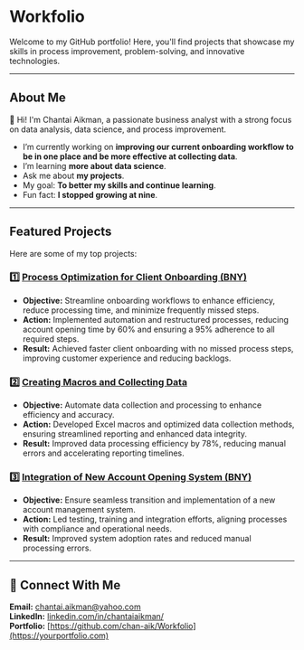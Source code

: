 # Workfolio

Welcome to my GitHub portfolio! Here, you'll find projects that showcase my skills in process improvement, problem-solving, and innovative technologies.  

---

## About Me  
👋 Hi! I'm Chantai Aikman, a passionate business analyst with a strong focus on data analysis, data science, and process improvement.  

- I’m currently working on **improving our current onboarding workflow to be in one place and be more effective at collecting data**.
- I’m learning **more about data science**.
- Ask me about **my projects**.
- My goal: **To better my skills and continue learning**.
- Fun fact: **I stopped growing at nine**.

---

## Featured Projects  
Here are some of my top projects:  

### **1️⃣ [Process Optimization for Client Onboarding (BNY)]()**  
- **Objective:** Streamline onboarding workflows to enhance efficiency, reduce processing time, and minimize frequently missed steps.
- **Action:** Implemented automation and restructured processes, reducing account opening time by 60% and ensuring a 95% adherence to all required steps.
- **Result:** Achieved faster client onboarding with no missed process steps, improving customer experience and reducing backlogs.

### **2️⃣ [Creating Macros and Collecting Data](https://github.com/yourname/project-repo)**  
- **Objective:** Automate data collection and processing to enhance efficiency and accuracy.
- **Action:** Developed Excel macros and optimized data collection methods, ensuring streamlined reporting and enhanced data integrity.
- **Result:** Improved data processing efficiency by 78%, reducing manual errors and accelerating reporting timelines.

### **3️⃣ [Integration of New Account Opening System (BNY)](https://github.com/yourname/project-repo)**  
- **Objective:** Ensure seamless transition and implementation of a new account management system.
- **Action:** Led testing, training and integration efforts, aligning processes with compliance and operational needs.
- **Result:** Improved system adoption rates and reduced manual processing errors.

---

## 🔗 Connect With Me  
**Email:** [chantai.aikman@yahoo.com](mailto:your.email@example.com)  
**LinkedIn:** [linkedin.com/in/chantaiaikman/](https://linkedin.com/in/yourname)  
**Portfolio:** [https://github.com/chan-aik/Workfolio](https://yourportfolio.com)
